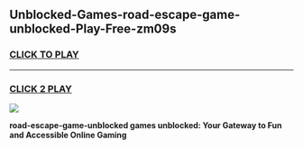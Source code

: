 
## Unblocked-Games-road-escape-game-unblocked-Play-Free-zm09s
<h3>
<a href="https://premium76.site?title=road-escape-game-unblocked&ref=15A">CLICK TO PLAY</a></h3>
<hr>

<h3>
<a href="https://premium76.site?title=road-escape-game-unblocked&ref=15A">CLICK 2 PLAY</a>
  
</h3>

<a href="https://premium76.site?title=road-escape-game-unblocked&ref=15A"><img src="https://clearcache.store/games.png"></a>


**road-escape-game-unblocked games unblocked: Your Gateway to Fun and Accessible Online Gaming**
